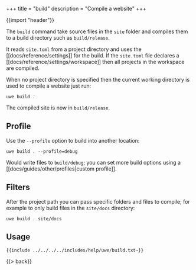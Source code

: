 +++
title = "build"
description = "Compile a website"
+++

{{import "header"}}

The `build` command take source files in the `site` folder and compiles them to a build directory such as `build/release`.

It reads `site.toml` from a project directory and uses the [[docs/reference/settings]] for the build. If the `site.toml` file declares a [[docs/reference/settings/workspace]] then all projects in the workspace are compiled.

When no project directory is specified then the current working directory is used to compile a website just run:

```text
uwe build .
```

The compiled site is now in `build/release`.

## Profile

Use the `--profile` option to build into another location:

```text
uwe build . --profile=debug
```

Would write files to `build/debug`; you can set more build options using a [[docs/guides/other/profiles|custom profile]].

## Filters

After the project path you can pass specific folders and files to compile; for example to only build files in the `site/docs` directory:

```text
uwe build . site/docs
```

## Usage

```text
{{include ../../../../includes/help/uwe/build.txt~}}
```

{{> back}}
